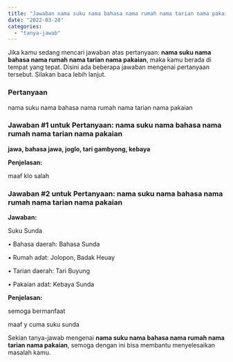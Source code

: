 ```yaml
---
title: "Jawaban nama suku nama bahasa nama rumah nama tarian nama pakaian​"
date: "2022-03-28"
categories: 
  - "tanya-jawab"
---
```


Jika kamu sedang mencari jawaban atas pertanyaan: **nama suku nama bahasa nama rumah nama tarian nama pakaian​**, maka kamu berada di tempat yang tepat. Disini ada beberapa jawaban mengenai pertanyaan tersebut. Silakan baca lebih lanjut.

### Pertanyaan

nama suku nama bahasa nama rumah nama tarian nama pakaian​

### Jawaban #1 untuk Pertanyaan: nama suku nama bahasa nama rumah nama tarian nama pakaian​

**jawa, bahasa jawa, joglo, tari gambyong, kebaya**

**Penjelasan:**

maaf klo salah

### Jawaban #2 untuk Pertanyaan: nama suku nama bahasa nama rumah nama tarian nama pakaian​

**Jawaban:**

Suku Sunda

• Bahasa daerah: Bahasa Sunda

• Rumah adat: Jolopon, Badak Heuay

• Tarian daerah: Tari Buyung

• Pakaian adat: Kebaya Sunda

**Penjelasan:**

semoga bermanfaat

maaf y cuma suku sunda

Sekian tanya-jawab mengenai **nama suku nama bahasa nama rumah nama tarian nama pakaian​**, semoga dengan ini bisa membantu menyelesaikan masalah kamu.
